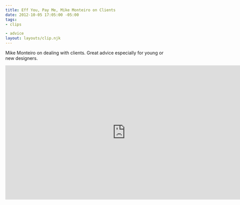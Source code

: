 ```yaml
---
title: Eff You, Pay Me, Mike Monteiro on Clients
date: 2012-10-05 17:05:00 -05:00
tags:
- clips

- advice
layout: layouts/clip.njk
---
```


Mike Monteiro on dealing with clients. Great advice especially for young or new designers.

<iframe src="https://player.vimeo.com/video/22053820?portrait=0" width="748" height="420" frameborder="0" webkitallowfullscreen mozallowfullscreen allowfullscreen></iframe>
